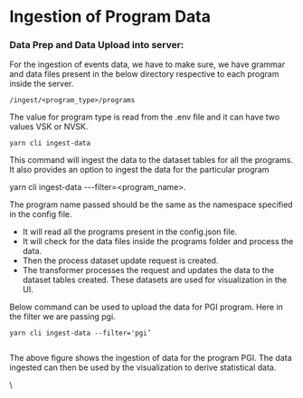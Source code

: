 # Ingestion of Program Data

### **Data Prep and Data Upload into server:**

For the ingestion of events data, we have to make sure, we have grammar and data files present in the below directory respective to each program inside the server.

`/ingest/<program_type>/programs`

The value for program type is read from the .env file and it can have two values VSK or NVSK.

&#x20;`yarn cli ingest-data`

This command will ingest the data to the dataset tables for all the programs. It also provides an option to ingest the data for the particular program

yarn cli ingest-data ---filter=\<program\_name>.

&#x20;The program name passed should be the same as the namespace specified in the config file.

* It will read all the programs present in the config.json file.
* It will check for the data files inside the programs folder and process the data.
* Then the process dataset update request is created.
* The transformer processes the request and updates the data to the dataset tables created. These datasets are used for visualization in the UI.

Below command can be used to upload the data for PGI program. Here in the filter we are passing pgi.

`yarn cli ingest-data --filter='pgi’`

<figure><img src="https://lh3.googleusercontent.com/46a__K6jQdpG68yOYEBPJRhK8Iy7WZQLmyyu2AeOWYeZ2zZ5Axx9spikgUE5Zg4XK5ettwdz_phAeoUqpMfuIh_u6ViK7ucriOTz76V97b94_YIKa9Hm8NV4zq3s6dtPIyxwOleTG-aFH0nYj0-RQrI" alt=""><figcaption></figcaption></figure>

&#x20;The above figure shows the ingestion of data for the program PGI. The data ingested can then be used by the visualization to derive statistical data.

\
